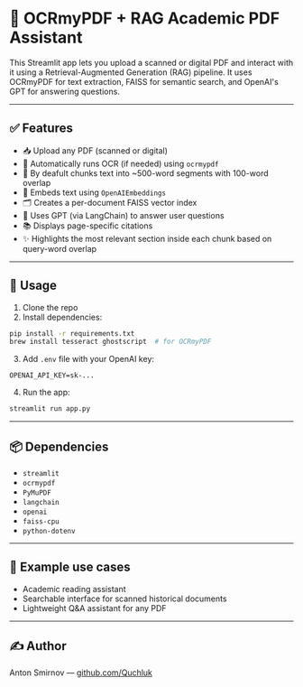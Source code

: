 # 📄 OCRmyPDF + RAG Academic PDF Assistant

This Streamlit app lets you upload a scanned or digital PDF and interact with it using a Retrieval-Augmented Generation (RAG) pipeline.
It uses OCRmyPDF for text extraction, FAISS for semantic search, and OpenAI's GPT for answering questions.

---

## ✅ Features
- 📥 Upload any PDF (scanned or digital)
- 🔎 Automatically runs OCR (if needed) using `ocrmypdf`
- 🧠 By deafult chunks text into ~500-word segments with 100-word overlap
- 🧬 Embeds text using `OpenAIEmbeddings`
- 🗂 Creates a per-document FAISS vector index
- 🤖 Uses GPT (via LangChain) to answer user questions
- 📚 Displays page-specific citations
- ✨ Highlights the most relevant section inside each chunk based on query-word overlap

---

## 🚀 Usage
1. Clone the repo
2. Install dependencies:
```bash
pip install -r requirements.txt
brew install tesseract ghostscript  # for OCRmyPDF
```
3. Add `.env` file with your OpenAI key:
```env
OPENAI_API_KEY=sk-...
```
4. Run the app:
```bash
streamlit run app.py
```

---

## 📦 Dependencies
- `streamlit`
- `ocrmypdf`
- `PyMuPDF`
- `langchain`
- `openai`
- `faiss-cpu`
- `python-dotenv`

---

## 🧠 Example use cases
- Academic reading assistant 
- Searchable interface for scanned historical documents
- Lightweight Q&A assistant for any PDF

---

## ✍️ Author
Anton Smirnov — [github.com/Quchluk](https://github.com/Quchluk)
